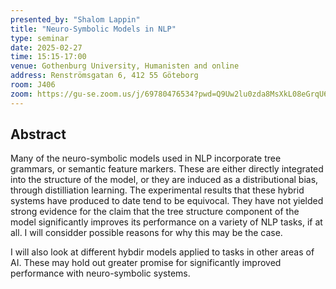 ```yaml
---
presented_by: "Shalom Lappin"
title: "Neuro-Symbolic Models in NLP"
type: seminar
date: 2025-02-27
time: 15:15-17:00
venue: Gothenburg University, Humanisten and online
address: Renströmsgatan 6, 412 55 Göteborg
room: J406
zoom: https://gu-se.zoom.us/j/69780476534?pwd=Q9Uw2lu0zda8MsXkL08eGrqU64DMpp.1
---
```


## Abstract

Many of the neuro-symbolic models used in NLP incorporate tree grammars,
or semantic feature markers.
These are either directly integrated into the structure of the model,
or they are induced as a distributional bias, through distilliation learning.
The experimental results that these hybrid systems have produced to date tend to be equivocal.
They have not yielded strong evidence for the claim that the tree structure component of the model
significantly improves its performance on a variety of NLP tasks, if at all.
I will considder possible reasons for why this may be the case.

I will also look at different hybdir models applied to tasks in other areas of AI.
These may hold out greater promise for significantly improved performance with neuro-symbolic systems.
